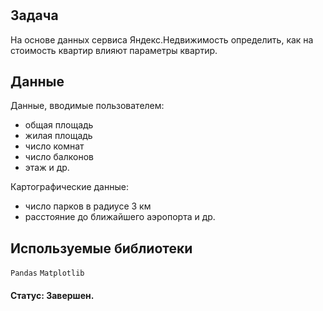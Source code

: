# 

## Задача

На основе данных сервиса Яндекс.Недвижимость определить, как на стоимость квартир влияют параметры квартир.

## Данные

Данные, вводимые пользователем:

- общая площадь
- жилая площадь
- число комнат
- число балконов
- этаж
и др.

Картографические данные:

- число парков в радиусе 3 км
- расстояние до ближайшего аэропорта
и др.

## Используемые библиотеки

`Pandas`  `Matplotlib`

#### Статус: Завершен.
